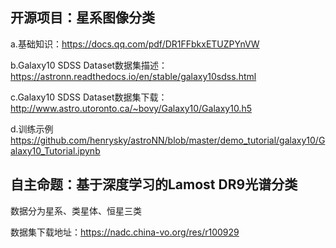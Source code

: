 ## 开源项目：星系图像分类

a.基础知识：https://docs.qq.com/pdf/DR1FFbkxETUZPYnVW

b.Galaxy10 SDSS Dataset数据集描述：https://astronn.readthedocs.io/en/stable/galaxy10sdss.html

c.Galaxy10 SDSS Dataset数据集下载：http://www.astro.utoronto.ca/~bovy/Galaxy10/Galaxy10.h5

d.训练示例 https://github.com/henrysky/astroNN/blob/master/demo_tutorial/galaxy10/Galaxy10_Tutorial.ipynb


## 自主命题：基于深度学习的Lamost DR9光谱分类
数据分为星系、类星体、恒星三类

数据集下载地址：https://nadc.china-vo.org/res/r100929
